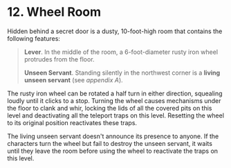 # 12. Wheel Room

Hidden behind a secret door is a dusty, 10-foot-high room that contains the following features:

>**Lever**. In the middle of the room, a 6-foot-diameter rusty iron wheel protrudes from the floor.
>
>**Unseen Servant**. Standing silently in the northwest corner is a **living unseen servant** (see *appendix A*).
>

The rusty iron wheel can be rotated a half turn in either direction, squealing loudly until it clicks to a stop. Turning the wheel causes mechanisms under the floor to clank and whir, locking the lids of all the covered pits on this level and deactivating all the teleport traps on this level. Resetting the wheel to its original position reactivates these traps.

The living unseen servant doesn't announce its presence to anyone. If the characters turn the wheel but fail to destroy the unseen servant, it waits until they leave the room before using the wheel to reactivate the traps on this level.